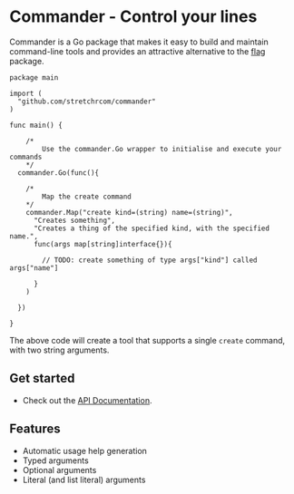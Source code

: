 Commander - Control your lines
=========

Commander is a Go package that makes it easy to build and maintain command-line tools and provides
an attractive alternative to the [flag](http://golang.org/pkg/flag/) package.

    package main

    import (
      "github.com/stretchrcom/commander"
    )

    func main() {

    	/*
    		Use the commander.Go wrapper to initialise and execute your commands
    	*/
      commander.Go(func(){

      	/*
      		Map the create command
      	*/
        commander.Map("create kind=(string) name=(string)", 
          "Creates something",
          "Creates a thing of the specified kind, with the specified name.",
          func(args map[string]interface{}){
     
            // TODO: create something of type args["kind"] called args["name"]
  
          }
        )

      })

    }

The above code will create a tool that supports a single `create` command, with two string arguments.

## Get started

  * Check out the [API Documentation](http://godoc.org/github.com/stretchrcom/commander).

## Features

  * Automatic usage help generation
  * Typed arguments
  * Optional arguments
  * Literal (and list literal) arguments